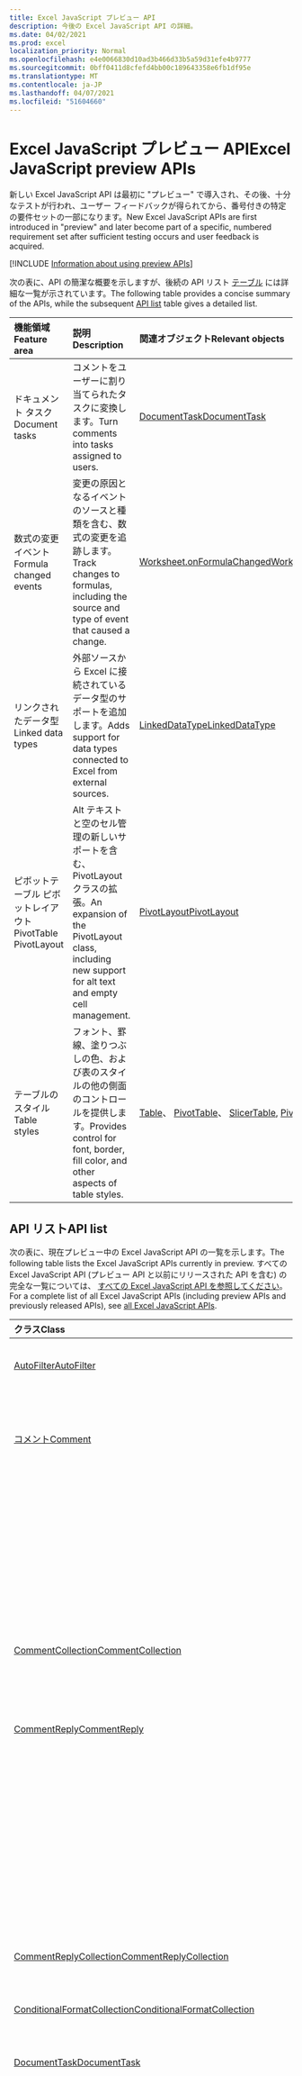 ```yaml
---
title: Excel JavaScript プレビュー API
description: 今後の Excel JavaScript API の詳細。
ms.date: 04/02/2021
ms.prod: excel
localization_priority: Normal
ms.openlocfilehash: e4e0066830d10ad3b466d33b5a59d31efe4b9777
ms.sourcegitcommit: 0bff0411d8cfefd4bb00c189643358e6fb1df95e
ms.translationtype: MT
ms.contentlocale: ja-JP
ms.lasthandoff: 04/07/2021
ms.locfileid: "51604660"
---
```

# <a name="excel-javascript-preview-apis"></a><span data-ttu-id="6fc7d-103">Excel JavaScript プレビュー API</span><span class="sxs-lookup"><span data-stu-id="6fc7d-103">Excel JavaScript preview APIs</span></span>

<span data-ttu-id="6fc7d-104">新しい Excel JavaScript API は最初に "プレビュー" で導入され、その後、十分なテストが行われ、ユーザー フィードバックが得られてから、番号付きの特定の要件セットの一部になります。</span><span class="sxs-lookup"><span data-stu-id="6fc7d-104">New Excel JavaScript APIs are first introduced in "preview" and later become part of a specific, numbered requirement set after sufficient testing occurs and user feedback is acquired.</span></span>

[!INCLUDE [Information about using preview APIs](../../includes/using-preview-apis-host.md)]

<span data-ttu-id="6fc7d-105">次の表に、API の簡潔な概要を示しますが、後続の API リスト [テーブル](#api-list) には詳細な一覧が示されています。</span><span class="sxs-lookup"><span data-stu-id="6fc7d-105">The following table provides a concise summary of the APIs, while the subsequent [API list](#api-list) table gives a detailed list.</span></span>

| <span data-ttu-id="6fc7d-106">機能領域</span><span class="sxs-lookup"><span data-stu-id="6fc7d-106">Feature area</span></span> | <span data-ttu-id="6fc7d-107">説明</span><span class="sxs-lookup"><span data-stu-id="6fc7d-107">Description</span></span> | <span data-ttu-id="6fc7d-108">関連オブジェクト</span><span class="sxs-lookup"><span data-stu-id="6fc7d-108">Relevant objects</span></span> |
|:--- |:--- |:--- |
| <span data-ttu-id="6fc7d-109">ドキュメント タスク</span><span class="sxs-lookup"><span data-stu-id="6fc7d-109">Document tasks</span></span> | <span data-ttu-id="6fc7d-110">コメントをユーザーに割り当てられたタスクに変換します。</span><span class="sxs-lookup"><span data-stu-id="6fc7d-110">Turn comments into tasks assigned to users.</span></span> | [<span data-ttu-id="6fc7d-111">DocumentTask</span><span class="sxs-lookup"><span data-stu-id="6fc7d-111">DocumentTask</span></span>](/javascript/api/excel/excel.documenttask) |
| <span data-ttu-id="6fc7d-112">数式の変更イベント</span><span class="sxs-lookup"><span data-stu-id="6fc7d-112">Formula changed events</span></span> | <span data-ttu-id="6fc7d-113">変更の原因となるイベントのソースと種類を含む、数式の変更を追跡します。</span><span class="sxs-lookup"><span data-stu-id="6fc7d-113">Track changes to formulas, including the source and type of event that caused a change.</span></span> | [<span data-ttu-id="6fc7d-114">Worksheet.onFormulaChanged</span><span class="sxs-lookup"><span data-stu-id="6fc7d-114">Worksheet.onFormulaChanged</span></span>](/javascript/api/excel/excel.worksheet#onFormulaChanged)|
| <span data-ttu-id="6fc7d-115">リンクされたデータ型</span><span class="sxs-lookup"><span data-stu-id="6fc7d-115">Linked data types</span></span> | <span data-ttu-id="6fc7d-116">外部ソースから Excel に接続されているデータ型のサポートを追加します。</span><span class="sxs-lookup"><span data-stu-id="6fc7d-116">Adds support for data types connected to Excel from external sources.</span></span> | [<span data-ttu-id="6fc7d-117">LinkedDataType</span><span class="sxs-lookup"><span data-stu-id="6fc7d-117">LinkedDataType</span></span>](/javascript/api/excel/excel.linkeddatatype)|
| <span data-ttu-id="6fc7d-118">ピボットテーブル ピボットレイアウト</span><span class="sxs-lookup"><span data-stu-id="6fc7d-118">PivotTable PivotLayout</span></span> | <span data-ttu-id="6fc7d-119">Alt テキストと空のセル管理の新しいサポートを含む、PivotLayout クラスの拡張。</span><span class="sxs-lookup"><span data-stu-id="6fc7d-119">An expansion of the PivotLayout class, including new support for alt text and empty cell management.</span></span> | [<span data-ttu-id="6fc7d-120">PivotLayout</span><span class="sxs-lookup"><span data-stu-id="6fc7d-120">PivotLayout</span></span>](/javascript/api/excel/excel.pivotlayout) |
| <span data-ttu-id="6fc7d-121">テーブルのスタイル</span><span class="sxs-lookup"><span data-stu-id="6fc7d-121">Table styles</span></span> | <span data-ttu-id="6fc7d-122">フォント、罫線、塗りつぶしの色、および表のスタイルの他の側面のコントロールを提供します。</span><span class="sxs-lookup"><span data-stu-id="6fc7d-122">Provides control for font, border, fill color, and other aspects of table styles.</span></span> | <span data-ttu-id="6fc7d-123">[Table](/javascript/api/excel/excel.table)、 [PivotTable](/javascript/api/excel/excel.pivottable)、 [Slicer](/javascript/api/excel/excel.slicer)</span><span class="sxs-lookup"><span data-stu-id="6fc7d-123">[Table](/javascript/api/excel/excel.table), [PivotTable](/javascript/api/excel/excel.pivottable), [Slicer](/javascript/api/excel/excel.slicer)</span></span> |

## <a name="api-list"></a><span data-ttu-id="6fc7d-124">API リスト</span><span class="sxs-lookup"><span data-stu-id="6fc7d-124">API list</span></span>

<span data-ttu-id="6fc7d-125">次の表に、現在プレビュー中の Excel JavaScript API の一覧を示します。</span><span class="sxs-lookup"><span data-stu-id="6fc7d-125">The following table lists the Excel JavaScript APIs currently in preview.</span></span> <span data-ttu-id="6fc7d-126">すべての Excel JavaScript API (プレビュー API と以前にリリースされた API を含む) の完全な一覧については、 [すべての Excel JavaScript API を参照してください](/javascript/api/excel?view=excel-js-preview&preserve-view=true)。</span><span class="sxs-lookup"><span data-stu-id="6fc7d-126">For a complete list of all Excel JavaScript APIs (including preview APIs and previously released APIs), see [all Excel JavaScript APIs](/javascript/api/excel?view=excel-js-preview&preserve-view=true).</span></span>

| <span data-ttu-id="6fc7d-127">クラス</span><span class="sxs-lookup"><span data-stu-id="6fc7d-127">Class</span></span> | <span data-ttu-id="6fc7d-128">フィールド</span><span class="sxs-lookup"><span data-stu-id="6fc7d-128">Fields</span></span> | <span data-ttu-id="6fc7d-129">説明</span><span class="sxs-lookup"><span data-stu-id="6fc7d-129">Description</span></span> |
|:---|:---|:---|
|[<span data-ttu-id="6fc7d-130">AutoFilter</span><span class="sxs-lookup"><span data-stu-id="6fc7d-130">AutoFilter</span></span>](/javascript/api/excel/excel.autofilter)|[<span data-ttu-id="6fc7d-131">clearColumnCriteria(columnIndex: number)</span><span class="sxs-lookup"><span data-stu-id="6fc7d-131">clearColumnCriteria(columnIndex: number)</span></span>](/javascript/api/excel/excel.autofilter#clearcolumncriteria-columnindex-)|<span data-ttu-id="6fc7d-132">オートフィルターのフィルター条件がクリアされます。</span><span class="sxs-lookup"><span data-stu-id="6fc7d-132">Clears the filter criteria of the AutoFilter.</span></span>|
|[<span data-ttu-id="6fc7d-133">コメント</span><span class="sxs-lookup"><span data-stu-id="6fc7d-133">Comment</span></span>](/javascript/api/excel/excel.comment)|[<span data-ttu-id="6fc7d-134">assignTask(assignee: Identity)</span><span class="sxs-lookup"><span data-stu-id="6fc7d-134">assignTask(assignee: Identity)</span></span>](/javascript/api/excel/excel.comment#assigntask-assignee-)|<span data-ttu-id="6fc7d-135">コメントに添付されたタスクを、割り当て先として指定されたユーザーに割り当てる。</span><span class="sxs-lookup"><span data-stu-id="6fc7d-135">Assigns the task attached to the comment to the given user as an assignee.</span></span>|
||[<span data-ttu-id="6fc7d-136">getTask()</span><span class="sxs-lookup"><span data-stu-id="6fc7d-136">getTask()</span></span>](/javascript/api/excel/excel.comment#gettask--)|<span data-ttu-id="6fc7d-137">このコメントに関連付けられているタスクを取得します。</span><span class="sxs-lookup"><span data-stu-id="6fc7d-137">Gets the task associated with this comment.</span></span>|
||[<span data-ttu-id="6fc7d-138">getTaskOrNullObject()</span><span class="sxs-lookup"><span data-stu-id="6fc7d-138">getTaskOrNullObject()</span></span>](/javascript/api/excel/excel.comment#gettaskornullobject--)|<span data-ttu-id="6fc7d-139">このコメントに関連付けられているタスクを取得します。</span><span class="sxs-lookup"><span data-stu-id="6fc7d-139">Gets the task associated with this comment.</span></span>|
|[<span data-ttu-id="6fc7d-140">CommentCollection</span><span class="sxs-lookup"><span data-stu-id="6fc7d-140">CommentCollection</span></span>](/javascript/api/excel/excel.commentcollection)|[<span data-ttu-id="6fc7d-141">getItemOrNullObject(commentId: string)</span><span class="sxs-lookup"><span data-stu-id="6fc7d-141">getItemOrNullObject(commentId: string)</span></span>](/javascript/api/excel/excel.commentcollection#getitemornullobject-commentid-)|<span data-ttu-id="6fc7d-142">ID に基づいてコレクションからコメントを取得します。</span><span class="sxs-lookup"><span data-stu-id="6fc7d-142">Gets a comment from the collection based on its ID.</span></span>|
|[<span data-ttu-id="6fc7d-143">CommentReply</span><span class="sxs-lookup"><span data-stu-id="6fc7d-143">CommentReply</span></span>](/javascript/api/excel/excel.commentreply)|[<span data-ttu-id="6fc7d-144">assignTask(assignee: Identity)</span><span class="sxs-lookup"><span data-stu-id="6fc7d-144">assignTask(assignee: Identity)</span></span>](/javascript/api/excel/excel.commentreply#assigntask-assignee-)|<span data-ttu-id="6fc7d-145">コメントに添付されたタスクを、特定のユーザーに唯一の割り当て先として割り当てる。</span><span class="sxs-lookup"><span data-stu-id="6fc7d-145">Assigns the task attached to the comment to the given user as the sole assignee.</span></span>|
||[<span data-ttu-id="6fc7d-146">getTask()</span><span class="sxs-lookup"><span data-stu-id="6fc7d-146">getTask()</span></span>](/javascript/api/excel/excel.commentreply#gettask--)|<span data-ttu-id="6fc7d-147">このコメント返信のスレッドに関連付けられているタスクを取得します。</span><span class="sxs-lookup"><span data-stu-id="6fc7d-147">Gets the task associated with this comment reply's thread.</span></span>|
||[<span data-ttu-id="6fc7d-148">getTaskOrNullObject()</span><span class="sxs-lookup"><span data-stu-id="6fc7d-148">getTaskOrNullObject()</span></span>](/javascript/api/excel/excel.commentreply#gettaskornullobject--)|<span data-ttu-id="6fc7d-149">このコメント返信のスレッドに関連付けられているタスクを取得します。</span><span class="sxs-lookup"><span data-stu-id="6fc7d-149">Gets the task associated with this comment reply's thread.</span></span>|
|[<span data-ttu-id="6fc7d-150">CommentReplyCollection</span><span class="sxs-lookup"><span data-stu-id="6fc7d-150">CommentReplyCollection</span></span>](/javascript/api/excel/excel.commentreplycollection)|[<span data-ttu-id="6fc7d-151">getItemOrNullObject(commentReplyId: string)</span><span class="sxs-lookup"><span data-stu-id="6fc7d-151">getItemOrNullObject(commentReplyId: string)</span></span>](/javascript/api/excel/excel.commentreplycollection#getitemornullobject-commentreplyid-)|<span data-ttu-id="6fc7d-152">その ID で識別されるコメント返信を返します。</span><span class="sxs-lookup"><span data-stu-id="6fc7d-152">Returns a comment reply identified by its ID.</span></span>|
|[<span data-ttu-id="6fc7d-153">ConditionalFormatCollection</span><span class="sxs-lookup"><span data-stu-id="6fc7d-153">ConditionalFormatCollection</span></span>](/javascript/api/excel/excel.conditionalformatcollection)|[<span data-ttu-id="6fc7d-154">getItemOrNullObject(id: string)</span><span class="sxs-lookup"><span data-stu-id="6fc7d-154">getItemOrNullObject(id: string)</span></span>](/javascript/api/excel/excel.conditionalformatcollection#getitemornullobject-id-)|<span data-ttu-id="6fc7d-155">ID で識別される条件付き書式を返します。</span><span class="sxs-lookup"><span data-stu-id="6fc7d-155">Returns a conditional format identified by its ID.</span></span>|
|[<span data-ttu-id="6fc7d-156">DocumentTask</span><span class="sxs-lookup"><span data-stu-id="6fc7d-156">DocumentTask</span></span>](/javascript/api/excel/excel.documenttask)|[<span data-ttu-id="6fc7d-157">percentComplete</span><span class="sxs-lookup"><span data-stu-id="6fc7d-157">percentComplete</span></span>](/javascript/api/excel/excel.documenttask#percentcomplete)|<span data-ttu-id="6fc7d-158">タスクの完了率を指定します。</span><span class="sxs-lookup"><span data-stu-id="6fc7d-158">Specifies the completion percentage of the task.</span></span>|
||[<span data-ttu-id="6fc7d-159">優先度</span><span class="sxs-lookup"><span data-stu-id="6fc7d-159">priority</span></span>](/javascript/api/excel/excel.documenttask#priority)|<span data-ttu-id="6fc7d-160">タスクの優先度を指定します。</span><span class="sxs-lookup"><span data-stu-id="6fc7d-160">Specifies the priority of the task.</span></span>|
||[<span data-ttu-id="6fc7d-161">assignees</span><span class="sxs-lookup"><span data-stu-id="6fc7d-161">assignees</span></span>](/javascript/api/excel/excel.documenttask#assignees)|<span data-ttu-id="6fc7d-162">タスクの割り当て人のコレクションを返します。</span><span class="sxs-lookup"><span data-stu-id="6fc7d-162">Returns a collection of assignees of the task.</span></span>|
||[<span data-ttu-id="6fc7d-163">変更点</span><span class="sxs-lookup"><span data-stu-id="6fc7d-163">changes</span></span>](/javascript/api/excel/excel.documenttask#changes)|<span data-ttu-id="6fc7d-164">タスクの変更レコードを取得します。</span><span class="sxs-lookup"><span data-stu-id="6fc7d-164">Gets the change records of the task.</span></span>|
||[<span data-ttu-id="6fc7d-165">comment</span><span class="sxs-lookup"><span data-stu-id="6fc7d-165">comment</span></span>](/javascript/api/excel/excel.documenttask#comment)|<span data-ttu-id="6fc7d-166">タスクに関連付けられたコメントを取得します。</span><span class="sxs-lookup"><span data-stu-id="6fc7d-166">Gets the comment associated with the task.</span></span>|
||[<span data-ttu-id="6fc7d-167">completedBy</span><span class="sxs-lookup"><span data-stu-id="6fc7d-167">completedBy</span></span>](/javascript/api/excel/excel.documenttask#completedby)|<span data-ttu-id="6fc7d-168">タスクを完了した最新のユーザーを取得します。</span><span class="sxs-lookup"><span data-stu-id="6fc7d-168">Gets the most recent user to have completed the task.</span></span>|
||[<span data-ttu-id="6fc7d-169">completedDateTime</span><span class="sxs-lookup"><span data-stu-id="6fc7d-169">completedDateTime</span></span>](/javascript/api/excel/excel.documenttask#completeddatetime)|<span data-ttu-id="6fc7d-170">タスクが完了した日時を取得します。</span><span class="sxs-lookup"><span data-stu-id="6fc7d-170">Gets the date and time that the task was completed.</span></span>|
||[<span data-ttu-id="6fc7d-171">createdBy</span><span class="sxs-lookup"><span data-stu-id="6fc7d-171">createdBy</span></span>](/javascript/api/excel/excel.documenttask#createdby)|<span data-ttu-id="6fc7d-172">タスクを作成したユーザーを取得します。</span><span class="sxs-lookup"><span data-stu-id="6fc7d-172">Gets the user who created the task.</span></span>|
||[<span data-ttu-id="6fc7d-173">createdDateTime</span><span class="sxs-lookup"><span data-stu-id="6fc7d-173">createdDateTime</span></span>](/javascript/api/excel/excel.documenttask#createddatetime)|<span data-ttu-id="6fc7d-174">タスクが作成された日時を取得します。</span><span class="sxs-lookup"><span data-stu-id="6fc7d-174">Gets the date and time that the task was created.</span></span>|
||[<span data-ttu-id="6fc7d-175">id</span><span class="sxs-lookup"><span data-stu-id="6fc7d-175">id</span></span>](/javascript/api/excel/excel.documenttask#id)|<span data-ttu-id="6fc7d-176">タスクの ID を取得します。</span><span class="sxs-lookup"><span data-stu-id="6fc7d-176">Gets the ID of the task.</span></span>|
||[<span data-ttu-id="6fc7d-177">setStartAndDueDateTime(startDateTime: Date, dueDateTime: Date)</span><span class="sxs-lookup"><span data-stu-id="6fc7d-177">setStartAndDueDateTime(startDateTime: Date, dueDateTime: Date)</span></span>](/javascript/api/excel/excel.documenttask#setstartandduedatetime-startdatetime--duedatetime-)|<span data-ttu-id="6fc7d-178">タスクの開始日と期日を変更します。</span><span class="sxs-lookup"><span data-stu-id="6fc7d-178">Changes the start and the due dates of the task.</span></span>|
||[<span data-ttu-id="6fc7d-179">startAndDueDateTime</span><span class="sxs-lookup"><span data-stu-id="6fc7d-179">startAndDueDateTime</span></span>](/javascript/api/excel/excel.documenttask#startandduedatetime)|<span data-ttu-id="6fc7d-180">タスクを開始する日付と時刻を取得または設定します。期限が設定されます。</span><span class="sxs-lookup"><span data-stu-id="6fc7d-180">Gets or sets the date and time the task should start and is due.</span></span>|
||[<span data-ttu-id="6fc7d-181">title</span><span class="sxs-lookup"><span data-stu-id="6fc7d-181">title</span></span>](/javascript/api/excel/excel.documenttask#title)|<span data-ttu-id="6fc7d-182">タスクのタイトルを指定します。</span><span class="sxs-lookup"><span data-stu-id="6fc7d-182">Specifies title of the task.</span></span>|
|[<span data-ttu-id="6fc7d-183">DocumentTaskChange</span><span class="sxs-lookup"><span data-stu-id="6fc7d-183">DocumentTaskChange</span></span>](/javascript/api/excel/excel.documenttaskchange)|[<span data-ttu-id="6fc7d-184">割り当て先</span><span class="sxs-lookup"><span data-stu-id="6fc7d-184">assignee</span></span>](/javascript/api/excel/excel.documenttaskchange#assignee)|<span data-ttu-id="6fc7d-185">変更レコードの種類のタスクに割り当てられたユーザー、または変更レコードの種類のタスクから割り当てられていないユーザー `assign` `unassign` を表します。</span><span class="sxs-lookup"><span data-stu-id="6fc7d-185">Represents the user assigned to the task for an `assign` change record type, or the user unassigned from the task for an `unassign` change record type.</span></span>|
||[<span data-ttu-id="6fc7d-186">changedBy</span><span class="sxs-lookup"><span data-stu-id="6fc7d-186">changedBy</span></span>](/javascript/api/excel/excel.documenttaskchange#changedby)|<span data-ttu-id="6fc7d-187">タスクを作成または変更したユーザーを表します。</span><span class="sxs-lookup"><span data-stu-id="6fc7d-187">Represents the user who created or changed the task.</span></span>|
||[<span data-ttu-id="6fc7d-188">commentId</span><span class="sxs-lookup"><span data-stu-id="6fc7d-188">commentId</span></span>](/javascript/api/excel/excel.documenttaskchange#commentid)|<span data-ttu-id="6fc7d-189">タスクの変更をアンカー `Comment` する ID `CommentReply` を表します。</span><span class="sxs-lookup"><span data-stu-id="6fc7d-189">Represents the ID of the `Comment` or `CommentReply` to which the task change is anchored.</span></span>|
||[<span data-ttu-id="6fc7d-190">createdDateTime</span><span class="sxs-lookup"><span data-stu-id="6fc7d-190">createdDateTime</span></span>](/javascript/api/excel/excel.documenttaskchange#createddatetime)|<span data-ttu-id="6fc7d-191">タスク変更レコードの作成日時を表します。</span><span class="sxs-lookup"><span data-stu-id="6fc7d-191">Represents the creation date and time of the task change record.</span></span>|
||[<span data-ttu-id="6fc7d-192">dueDateTime</span><span class="sxs-lookup"><span data-stu-id="6fc7d-192">dueDateTime</span></span>](/javascript/api/excel/excel.documenttaskchange#duedatetime)|<span data-ttu-id="6fc7d-193">タスクの期日と時刻を UTC タイム ゾーンで表します。</span><span class="sxs-lookup"><span data-stu-id="6fc7d-193">Represents the task's due date and time, in UTC time zone.</span></span>|
||[<span data-ttu-id="6fc7d-194">id</span><span class="sxs-lookup"><span data-stu-id="6fc7d-194">id</span></span>](/javascript/api/excel/excel.documenttaskchange#id)|<span data-ttu-id="6fc7d-195">タスク変更レコードの ID。</span><span class="sxs-lookup"><span data-stu-id="6fc7d-195">ID for the task change record.</span></span>|
||[<span data-ttu-id="6fc7d-196">percentComplete</span><span class="sxs-lookup"><span data-stu-id="6fc7d-196">percentComplete</span></span>](/javascript/api/excel/excel.documenttaskchange#percentcomplete)|<span data-ttu-id="6fc7d-197">タスクの完了率を表します。</span><span class="sxs-lookup"><span data-stu-id="6fc7d-197">Represents the task's completion percentage.</span></span>|
||[<span data-ttu-id="6fc7d-198">優先度</span><span class="sxs-lookup"><span data-stu-id="6fc7d-198">priority</span></span>](/javascript/api/excel/excel.documenttaskchange#priority)|<span data-ttu-id="6fc7d-199">タスクの優先度を表します。</span><span class="sxs-lookup"><span data-stu-id="6fc7d-199">Represents the task's priority.</span></span>|
||[<span data-ttu-id="6fc7d-200">startDateTime</span><span class="sxs-lookup"><span data-stu-id="6fc7d-200">startDateTime</span></span>](/javascript/api/excel/excel.documenttaskchange#startdatetime)|<span data-ttu-id="6fc7d-201">タスクの開始日時を UTC タイム ゾーンで表します。</span><span class="sxs-lookup"><span data-stu-id="6fc7d-201">Represents the task's start date and time, in UTC time zone.</span></span>|
||[<span data-ttu-id="6fc7d-202">title</span><span class="sxs-lookup"><span data-stu-id="6fc7d-202">title</span></span>](/javascript/api/excel/excel.documenttaskchange#title)|<span data-ttu-id="6fc7d-203">タスクのタイトルを表します。</span><span class="sxs-lookup"><span data-stu-id="6fc7d-203">Represents the task's title.</span></span>|
||[<span data-ttu-id="6fc7d-204">type</span><span class="sxs-lookup"><span data-stu-id="6fc7d-204">type</span></span>](/javascript/api/excel/excel.documenttaskchange#type)|<span data-ttu-id="6fc7d-205">タスク変更レコードのアクションの種類を表します。</span><span class="sxs-lookup"><span data-stu-id="6fc7d-205">Represents the action type of the task change record.</span></span>|
||[<span data-ttu-id="6fc7d-206">undoHistoryId</span><span class="sxs-lookup"><span data-stu-id="6fc7d-206">undoHistoryId</span></span>](/javascript/api/excel/excel.documenttaskchange#undohistoryid)|<span data-ttu-id="6fc7d-207">変更レコードの `DocumentTaskChange.id` 種類に対して元に戻されたプロパティ `undo` を表します。</span><span class="sxs-lookup"><span data-stu-id="6fc7d-207">Represents the `DocumentTaskChange.id` property that was undone for the `undo` change record type.</span></span>|
|[<span data-ttu-id="6fc7d-208">DocumentTaskChangeCollection</span><span class="sxs-lookup"><span data-stu-id="6fc7d-208">DocumentTaskChangeCollection</span></span>](/javascript/api/excel/excel.documenttaskchangecollection)|[<span data-ttu-id="6fc7d-209">getCount()</span><span class="sxs-lookup"><span data-stu-id="6fc7d-209">getCount()</span></span>](/javascript/api/excel/excel.documenttaskchangecollection#getcount--)|<span data-ttu-id="6fc7d-210">タスクのコレクション内の変更レコードの数を取得します。</span><span class="sxs-lookup"><span data-stu-id="6fc7d-210">Gets the number of change records in the collection for the task.</span></span>|
||[<span data-ttu-id="6fc7d-211">getItemAt(index: number)</span><span class="sxs-lookup"><span data-stu-id="6fc7d-211">getItemAt(index: number)</span></span>](/javascript/api/excel/excel.documenttaskchangecollection#getitemat-index-)|<span data-ttu-id="6fc7d-212">コレクション内のインデックスを使用してタスク変更レコードを取得します。</span><span class="sxs-lookup"><span data-stu-id="6fc7d-212">Gets a task change record by using its index in the collection.</span></span>|
||[<span data-ttu-id="6fc7d-213">items</span><span class="sxs-lookup"><span data-stu-id="6fc7d-213">items</span></span>](/javascript/api/excel/excel.documenttaskchangecollection#items)|<span data-ttu-id="6fc7d-214">このコレクション内に読み込まれた子アイテムを取得します。</span><span class="sxs-lookup"><span data-stu-id="6fc7d-214">Gets the loaded child items in this collection.</span></span>|
|[<span data-ttu-id="6fc7d-215">DocumentTaskCollection</span><span class="sxs-lookup"><span data-stu-id="6fc7d-215">DocumentTaskCollection</span></span>](/javascript/api/excel/excel.documenttaskcollection)|[<span data-ttu-id="6fc7d-216">getCount()</span><span class="sxs-lookup"><span data-stu-id="6fc7d-216">getCount()</span></span>](/javascript/api/excel/excel.documenttaskcollection#getcount--)|<span data-ttu-id="6fc7d-217">コレクション内のタスクの数を取得します。</span><span class="sxs-lookup"><span data-stu-id="6fc7d-217">Gets the number of tasks in the collection.</span></span>|
||[<span data-ttu-id="6fc7d-218">getItem(key: string)</span><span class="sxs-lookup"><span data-stu-id="6fc7d-218">getItem(key: string)</span></span>](/javascript/api/excel/excel.documenttaskcollection#getitem-key-)|<span data-ttu-id="6fc7d-219">ID を使用してタスクを取得します。</span><span class="sxs-lookup"><span data-stu-id="6fc7d-219">Gets a task using its ID.</span></span>|
||[<span data-ttu-id="6fc7d-220">getItemAt(index: number)</span><span class="sxs-lookup"><span data-stu-id="6fc7d-220">getItemAt(index: number)</span></span>](/javascript/api/excel/excel.documenttaskcollection#getitemat-index-)|<span data-ttu-id="6fc7d-221">コレクション内のインデックスによってタスクを取得します。</span><span class="sxs-lookup"><span data-stu-id="6fc7d-221">Gets a task by its index in the collection.</span></span>|
||[<span data-ttu-id="6fc7d-222">getItemOrNullObject(key: string)</span><span class="sxs-lookup"><span data-stu-id="6fc7d-222">getItemOrNullObject(key: string)</span></span>](/javascript/api/excel/excel.documenttaskcollection#getitemornullobject-key-)|<span data-ttu-id="6fc7d-223">ID を使用してタスクを取得します。</span><span class="sxs-lookup"><span data-stu-id="6fc7d-223">Gets a task using its ID.</span></span>|
||[<span data-ttu-id="6fc7d-224">items</span><span class="sxs-lookup"><span data-stu-id="6fc7d-224">items</span></span>](/javascript/api/excel/excel.documenttaskcollection#items)|<span data-ttu-id="6fc7d-225">このコレクション内に読み込まれた子アイテムを取得します。</span><span class="sxs-lookup"><span data-stu-id="6fc7d-225">Gets the loaded child items in this collection.</span></span>|
|[<span data-ttu-id="6fc7d-226">DocumentTaskSchedule</span><span class="sxs-lookup"><span data-stu-id="6fc7d-226">DocumentTaskSchedule</span></span>](/javascript/api/excel/excel.documenttaskschedule)|[<span data-ttu-id="6fc7d-227">dueDateTime</span><span class="sxs-lookup"><span data-stu-id="6fc7d-227">dueDateTime</span></span>](/javascript/api/excel/excel.documenttaskschedule#duedatetime)|<span data-ttu-id="6fc7d-228">タスクが期限の日時を取得します。</span><span class="sxs-lookup"><span data-stu-id="6fc7d-228">Gets the date and time that the task is due.</span></span>|
||[<span data-ttu-id="6fc7d-229">startDateTime</span><span class="sxs-lookup"><span data-stu-id="6fc7d-229">startDateTime</span></span>](/javascript/api/excel/excel.documenttaskschedule#startdatetime)|<span data-ttu-id="6fc7d-230">タスクを開始する日付と時刻を取得します。</span><span class="sxs-lookup"><span data-stu-id="6fc7d-230">Gets the date and time that the task should start.</span></span>|
|[<span data-ttu-id="6fc7d-231">FormulaChangedEventDetail</span><span class="sxs-lookup"><span data-stu-id="6fc7d-231">FormulaChangedEventDetail</span></span>](/javascript/api/excel/excel.formulachangedeventdetail)|[<span data-ttu-id="6fc7d-232">cellAddress</span><span class="sxs-lookup"><span data-stu-id="6fc7d-232">cellAddress</span></span>](/javascript/api/excel/excel.formulachangedeventdetail#celladdress)|<span data-ttu-id="6fc7d-233">変更された数式を含むセルのアドレス。</span><span class="sxs-lookup"><span data-stu-id="6fc7d-233">The address of the cell that contains the changed formula.</span></span>|
||[<span data-ttu-id="6fc7d-234">previousFormula</span><span class="sxs-lookup"><span data-stu-id="6fc7d-234">previousFormula</span></span>](/javascript/api/excel/excel.formulachangedeventdetail#previousformula)|<span data-ttu-id="6fc7d-235">変更前の数式を表します。</span><span class="sxs-lookup"><span data-stu-id="6fc7d-235">Represents the previous formula, before it was changed.</span></span>|
|[<span data-ttu-id="6fc7d-236">GroupShapeCollection</span><span class="sxs-lookup"><span data-stu-id="6fc7d-236">GroupShapeCollection</span></span>](/javascript/api/excel/excel.groupshapecollection)|[<span data-ttu-id="6fc7d-237">getItemOrNullObject(key: string)</span><span class="sxs-lookup"><span data-stu-id="6fc7d-237">getItemOrNullObject(key: string)</span></span>](/javascript/api/excel/excel.groupshapecollection#getitemornullobject-key-)|<span data-ttu-id="6fc7d-238">名前または ID を使用して図形を取得します。</span><span class="sxs-lookup"><span data-stu-id="6fc7d-238">Gets a shape using its name or ID.</span></span>|
|[<span data-ttu-id="6fc7d-239">ID</span><span class="sxs-lookup"><span data-stu-id="6fc7d-239">Identity</span></span>](/javascript/api/excel/excel.identity)|[<span data-ttu-id="6fc7d-240">displayName</span><span class="sxs-lookup"><span data-stu-id="6fc7d-240">displayName</span></span>](/javascript/api/excel/excel.identity#displayname)|<span data-ttu-id="6fc7d-241">ユーザーの表示名を表します。</span><span class="sxs-lookup"><span data-stu-id="6fc7d-241">Represents the user's display name.</span></span>|
||[<span data-ttu-id="6fc7d-242">email</span><span class="sxs-lookup"><span data-stu-id="6fc7d-242">email</span></span>](/javascript/api/excel/excel.identity#email)|<span data-ttu-id="6fc7d-243">ユーザーの電子メール アドレスを表します。</span><span class="sxs-lookup"><span data-stu-id="6fc7d-243">Represents the user's email address.</span></span>|
||[<span data-ttu-id="6fc7d-244">id</span><span class="sxs-lookup"><span data-stu-id="6fc7d-244">id</span></span>](/javascript/api/excel/excel.identity#id)|<span data-ttu-id="6fc7d-245">ユーザーの一意の ID を表します。</span><span class="sxs-lookup"><span data-stu-id="6fc7d-245">Represents the user's unique ID.</span></span>|
|[<span data-ttu-id="6fc7d-246">IdentityCollection</span><span class="sxs-lookup"><span data-stu-id="6fc7d-246">IdentityCollection</span></span>](/javascript/api/excel/excel.identitycollection)|[<span data-ttu-id="6fc7d-247">add(assignee: Identity)</span><span class="sxs-lookup"><span data-stu-id="6fc7d-247">add(assignee: Identity)</span></span>](/javascript/api/excel/excel.identitycollection#add-assignee-)|<span data-ttu-id="6fc7d-248">コレクションにユーザー ID を追加します。</span><span class="sxs-lookup"><span data-stu-id="6fc7d-248">Adds a user identity to the collection.</span></span>|
||[<span data-ttu-id="6fc7d-249">clear()</span><span class="sxs-lookup"><span data-stu-id="6fc7d-249">clear()</span></span>](/javascript/api/excel/excel.identitycollection#clear--)|<span data-ttu-id="6fc7d-250">コレクションからすべてのユーザー ID を削除します。</span><span class="sxs-lookup"><span data-stu-id="6fc7d-250">Removes all user identities from the collection.</span></span>|
||[<span data-ttu-id="6fc7d-251">getCount()</span><span class="sxs-lookup"><span data-stu-id="6fc7d-251">getCount()</span></span>](/javascript/api/excel/excel.identitycollection#getcount--)|<span data-ttu-id="6fc7d-252">コレクション内のアイテムの数を取得します。</span><span class="sxs-lookup"><span data-stu-id="6fc7d-252">Gets the number of items in the collection.</span></span>|
||[<span data-ttu-id="6fc7d-253">getItemAt(index: number)</span><span class="sxs-lookup"><span data-stu-id="6fc7d-253">getItemAt(index: number)</span></span>](/javascript/api/excel/excel.identitycollection#getitemat-index-)|<span data-ttu-id="6fc7d-254">コレクション内のインデックスを使用してドキュメント ユーザー ID を取得します。</span><span class="sxs-lookup"><span data-stu-id="6fc7d-254">Gets a document user identity by using its index in the collection.</span></span>|
||[<span data-ttu-id="6fc7d-255">remove(assignee: Identity)</span><span class="sxs-lookup"><span data-stu-id="6fc7d-255">remove(assignee: Identity)</span></span>](/javascript/api/excel/excel.identitycollection#remove-assignee-)|<span data-ttu-id="6fc7d-256">コレクションからユーザー ID を削除します。</span><span class="sxs-lookup"><span data-stu-id="6fc7d-256">Removes a user identity from the collection.</span></span>|
|[<span data-ttu-id="6fc7d-257">InsertWorksheetOptions</span><span class="sxs-lookup"><span data-stu-id="6fc7d-257">InsertWorksheetOptions</span></span>](/javascript/api/excel/excel.insertworksheetoptions)|[<span data-ttu-id="6fc7d-258">positionType</span><span class="sxs-lookup"><span data-stu-id="6fc7d-258">positionType</span></span>](/javascript/api/excel/excel.insertworksheetoptions#positiontype)|<span data-ttu-id="6fc7d-259">新しいワークシートの現在のブック内の挿入位置。</span><span class="sxs-lookup"><span data-stu-id="6fc7d-259">The insert position, in the current workbook, of the new worksheets.</span></span>|
||[<span data-ttu-id="6fc7d-260">relativeTo</span><span class="sxs-lookup"><span data-stu-id="6fc7d-260">relativeTo</span></span>](/javascript/api/excel/excel.insertworksheetoptions#relativeto)|<span data-ttu-id="6fc7d-261">パラメーターに対して参照されている現在のブック内の `WorksheetPositionType` ワークシート。</span><span class="sxs-lookup"><span data-stu-id="6fc7d-261">The worksheet in the current workbook that is referenced for the `WorksheetPositionType` parameter.</span></span>|
||[<span data-ttu-id="6fc7d-262">sheetNamesToInsert</span><span class="sxs-lookup"><span data-stu-id="6fc7d-262">sheetNamesToInsert</span></span>](/javascript/api/excel/excel.insertworksheetoptions#sheetnamestoinsert)|<span data-ttu-id="6fc7d-263">挿入する個々のワークシートの名前。</span><span class="sxs-lookup"><span data-stu-id="6fc7d-263">The names of individual worksheets to insert.</span></span>|
|[<span data-ttu-id="6fc7d-264">LinkedDataType</span><span class="sxs-lookup"><span data-stu-id="6fc7d-264">LinkedDataType</span></span>](/javascript/api/excel/excel.linkeddatatype)|[<span data-ttu-id="6fc7d-265">dataProvider</span><span class="sxs-lookup"><span data-stu-id="6fc7d-265">dataProvider</span></span>](/javascript/api/excel/excel.linkeddatatype#dataprovider)|<span data-ttu-id="6fc7d-266">リンクされたデータ型のデータ プロバイダーの名前。</span><span class="sxs-lookup"><span data-stu-id="6fc7d-266">The name of the data provider for the linked data type.</span></span>|
||[<span data-ttu-id="6fc7d-267">lastRefreshed</span><span class="sxs-lookup"><span data-stu-id="6fc7d-267">lastRefreshed</span></span>](/javascript/api/excel/excel.linkeddatatype#lastrefreshed)|<span data-ttu-id="6fc7d-268">リンクされたデータ型が最後に更新されたときにブックが開か以降のローカルタイム ゾーンの日付と時刻。</span><span class="sxs-lookup"><span data-stu-id="6fc7d-268">The local time-zone date and time since the workbook was opened when the linked data type was last refreshed.</span></span>|
||[<span data-ttu-id="6fc7d-269">name</span><span class="sxs-lookup"><span data-stu-id="6fc7d-269">name</span></span>](/javascript/api/excel/excel.linkeddatatype#name)|<span data-ttu-id="6fc7d-270">リンクされたデータ型の名前。</span><span class="sxs-lookup"><span data-stu-id="6fc7d-270">The name of the linked data type.</span></span>|
||[<span data-ttu-id="6fc7d-271">periodicRefreshInterval</span><span class="sxs-lookup"><span data-stu-id="6fc7d-271">periodicRefreshInterval</span></span>](/javascript/api/excel/excel.linkeddatatype#periodicrefreshinterval)|<span data-ttu-id="6fc7d-272">リンクされたデータ型が "定期的" に設定されている場合に更新される頻度 (秒 `refreshMode` )。</span><span class="sxs-lookup"><span data-stu-id="6fc7d-272">The frequency, in seconds, at which the linked data type is refreshed if `refreshMode` is set to "Periodic".</span></span>|
||[<span data-ttu-id="6fc7d-273">refreshMode</span><span class="sxs-lookup"><span data-stu-id="6fc7d-273">refreshMode</span></span>](/javascript/api/excel/excel.linkeddatatype#refreshmode)|<span data-ttu-id="6fc7d-274">リンクされたデータ型のデータを取得するメカニズム。</span><span class="sxs-lookup"><span data-stu-id="6fc7d-274">The mechanism by which the data for the linked data type is retrieved.</span></span>|
||[<span data-ttu-id="6fc7d-275">serviceId</span><span class="sxs-lookup"><span data-stu-id="6fc7d-275">serviceId</span></span>](/javascript/api/excel/excel.linkeddatatype#serviceid)|<span data-ttu-id="6fc7d-276">リンクされたデータ型の一意の ID。</span><span class="sxs-lookup"><span data-stu-id="6fc7d-276">The unique ID of the linked data type.</span></span>|
||[<span data-ttu-id="6fc7d-277">supportedRefreshModes</span><span class="sxs-lookup"><span data-stu-id="6fc7d-277">supportedRefreshModes</span></span>](/javascript/api/excel/excel.linkeddatatype#supportedrefreshmodes)|<span data-ttu-id="6fc7d-278">リンクされたデータ型でサポートされているすべての更新モードを持つ配列を返します。</span><span class="sxs-lookup"><span data-stu-id="6fc7d-278">Returns an array with all the refresh modes supported by the linked data type.</span></span>|
||[<span data-ttu-id="6fc7d-279">requestRefresh()</span><span class="sxs-lookup"><span data-stu-id="6fc7d-279">requestRefresh()</span></span>](/javascript/api/excel/excel.linkeddatatype#requestrefresh--)|<span data-ttu-id="6fc7d-280">リンクされたデータ型を更新する要求を行います。</span><span class="sxs-lookup"><span data-stu-id="6fc7d-280">Makes a request to refresh the linked data type.</span></span>|
||[<span data-ttu-id="6fc7d-281">requestSetRefreshMode(refreshMode: Excel.LinkedDataTypeRefreshMode)</span><span class="sxs-lookup"><span data-stu-id="6fc7d-281">requestSetRefreshMode(refreshMode: Excel.LinkedDataTypeRefreshMode)</span></span>](/javascript/api/excel/excel.linkeddatatype#requestsetrefreshmode-refreshmode-)|<span data-ttu-id="6fc7d-282">このリンクされたデータ型の更新モードを変更する要求を行います。</span><span class="sxs-lookup"><span data-stu-id="6fc7d-282">Makes a request to change the refresh mode for this linked data type.</span></span>|
|[<span data-ttu-id="6fc7d-283">LinkedDataTypeAddedEventArgs</span><span class="sxs-lookup"><span data-stu-id="6fc7d-283">LinkedDataTypeAddedEventArgs</span></span>](/javascript/api/excel/excel.linkeddatatypeaddedeventargs)|[<span data-ttu-id="6fc7d-284">serviceId</span><span class="sxs-lookup"><span data-stu-id="6fc7d-284">serviceId</span></span>](/javascript/api/excel/excel.linkeddatatypeaddedeventargs#serviceid)|<span data-ttu-id="6fc7d-285">新しいリンクされたデータ型の一意の ID。</span><span class="sxs-lookup"><span data-stu-id="6fc7d-285">The unique ID of the new linked data type.</span></span>|
||[<span data-ttu-id="6fc7d-286">source</span><span class="sxs-lookup"><span data-stu-id="6fc7d-286">source</span></span>](/javascript/api/excel/excel.linkeddatatypeaddedeventargs#source)|<span data-ttu-id="6fc7d-287">イベントのソースを取得します。</span><span class="sxs-lookup"><span data-stu-id="6fc7d-287">Gets the source of the event.</span></span>|
||[<span data-ttu-id="6fc7d-288">type</span><span class="sxs-lookup"><span data-stu-id="6fc7d-288">type</span></span>](/javascript/api/excel/excel.linkeddatatypeaddedeventargs#type)|<span data-ttu-id="6fc7d-289">イベントの種類を取得します。</span><span class="sxs-lookup"><span data-stu-id="6fc7d-289">Gets the type of the event.</span></span>|
|[<span data-ttu-id="6fc7d-290">LinkedDataTypeCollection</span><span class="sxs-lookup"><span data-stu-id="6fc7d-290">LinkedDataTypeCollection</span></span>](/javascript/api/excel/excel.linkeddatatypecollection)|[<span data-ttu-id="6fc7d-291">getCount()</span><span class="sxs-lookup"><span data-stu-id="6fc7d-291">getCount()</span></span>](/javascript/api/excel/excel.linkeddatatypecollection#getcount--)|<span data-ttu-id="6fc7d-292">コレクション内のリンクされたデータ型の数を取得します。</span><span class="sxs-lookup"><span data-stu-id="6fc7d-292">Gets the number of linked data types in the collection.</span></span>|
||[<span data-ttu-id="6fc7d-293">getItem(key: number)</span><span class="sxs-lookup"><span data-stu-id="6fc7d-293">getItem(key: number)</span></span>](/javascript/api/excel/excel.linkeddatatypecollection#getitem-key-)|<span data-ttu-id="6fc7d-294">サービス ID 別にリンクされたデータ型を取得します。</span><span class="sxs-lookup"><span data-stu-id="6fc7d-294">Gets a linked data type by service ID.</span></span>|
||[<span data-ttu-id="6fc7d-295">getItemAt(index: number)</span><span class="sxs-lookup"><span data-stu-id="6fc7d-295">getItemAt(index: number)</span></span>](/javascript/api/excel/excel.linkeddatatypecollection#getitemat-index-)|<span data-ttu-id="6fc7d-296">コレクション内のインデックスによってリンクされたデータ型を取得します。</span><span class="sxs-lookup"><span data-stu-id="6fc7d-296">Gets a linked data type by its index in the collection.</span></span>|
||[<span data-ttu-id="6fc7d-297">getItemOrNullObject(key: number)</span><span class="sxs-lookup"><span data-stu-id="6fc7d-297">getItemOrNullObject(key: number)</span></span>](/javascript/api/excel/excel.linkeddatatypecollection#getitemornullobject-key-)|<span data-ttu-id="6fc7d-298">ID によってリンクされたデータ型を取得します。</span><span class="sxs-lookup"><span data-stu-id="6fc7d-298">Gets a linked data type by ID.</span></span>|
||[<span data-ttu-id="6fc7d-299">items</span><span class="sxs-lookup"><span data-stu-id="6fc7d-299">items</span></span>](/javascript/api/excel/excel.linkeddatatypecollection#items)|<span data-ttu-id="6fc7d-300">このコレクション内に読み込まれた子アイテムを取得します。</span><span class="sxs-lookup"><span data-stu-id="6fc7d-300">Gets the loaded child items in this collection.</span></span>|
||[<span data-ttu-id="6fc7d-301">requestRefreshAll()</span><span class="sxs-lookup"><span data-stu-id="6fc7d-301">requestRefreshAll()</span></span>](/javascript/api/excel/excel.linkeddatatypecollection#requestrefreshall--)|<span data-ttu-id="6fc7d-302">コレクション内のすべてのリンクされたデータ型を更新する要求を行います。</span><span class="sxs-lookup"><span data-stu-id="6fc7d-302">Makes a request to refresh all the linked data types in the collection.</span></span>|
|[<span data-ttu-id="6fc7d-303">NamedSheetViewCollection</span><span class="sxs-lookup"><span data-stu-id="6fc7d-303">NamedSheetViewCollection</span></span>](/javascript/api/excel/excel.namedsheetviewcollection)|[<span data-ttu-id="6fc7d-304">getItemOrNullObject(key: string)</span><span class="sxs-lookup"><span data-stu-id="6fc7d-304">getItemOrNullObject(key: string)</span></span>](/javascript/api/excel/excel.namedsheetviewcollection#getitemornullobject-key-)|<span data-ttu-id="6fc7d-305">名前を使用してシート ビューを取得します。</span><span class="sxs-lookup"><span data-stu-id="6fc7d-305">Gets a sheet view using its name.</span></span>|
|[<span data-ttu-id="6fc7d-306">PivotLayout</span><span class="sxs-lookup"><span data-stu-id="6fc7d-306">PivotLayout</span></span>](/javascript/api/excel/excel.pivotlayout)|[<span data-ttu-id="6fc7d-307">altTextDescription</span><span class="sxs-lookup"><span data-stu-id="6fc7d-307">altTextDescription</span></span>](/javascript/api/excel/excel.pivotlayout#alttextdescription)|<span data-ttu-id="6fc7d-308">ピボットテーブルの代替テキストの説明。</span><span class="sxs-lookup"><span data-stu-id="6fc7d-308">The alt text description of the PivotTable.</span></span>|
||[<span data-ttu-id="6fc7d-309">altTextTitle</span><span class="sxs-lookup"><span data-stu-id="6fc7d-309">altTextTitle</span></span>](/javascript/api/excel/excel.pivotlayout#alttexttitle)|<span data-ttu-id="6fc7d-310">ピボットテーブルの代替テキスト タイトル。</span><span class="sxs-lookup"><span data-stu-id="6fc7d-310">The alt text title of the PivotTable.</span></span>|
||[<span data-ttu-id="6fc7d-311">displayBlankLineAfterEachItem(display: boolean)</span><span class="sxs-lookup"><span data-stu-id="6fc7d-311">displayBlankLineAfterEachItem(display: boolean)</span></span>](/javascript/api/excel/excel.pivotlayout#displayblanklineaftereachitem-display-)|<span data-ttu-id="6fc7d-312">各項目の後に空白行を表示するかどうかを設定します。</span><span class="sxs-lookup"><span data-stu-id="6fc7d-312">Sets whether or not to display a blank line after each item.</span></span>|
||[<span data-ttu-id="6fc7d-313">emptyCellText</span><span class="sxs-lookup"><span data-stu-id="6fc7d-313">emptyCellText</span></span>](/javascript/api/excel/excel.pivotlayout#emptycelltext)|<span data-ttu-id="6fc7d-314">ピボットテーブル内の空のセルに自動的に入力されるテキスト `fillEmptyCells == true` 。</span><span class="sxs-lookup"><span data-stu-id="6fc7d-314">The text that is automatically filled into any empty cell in the PivotTable if `fillEmptyCells == true`.</span></span>|
||[<span data-ttu-id="6fc7d-315">fillEmptyCells</span><span class="sxs-lookup"><span data-stu-id="6fc7d-315">fillEmptyCells</span></span>](/javascript/api/excel/excel.pivotlayout#fillemptycells)|<span data-ttu-id="6fc7d-316">ピボットテーブルの空のセルに、 を設定するかどうかを指定します `emptyCellText` 。</span><span class="sxs-lookup"><span data-stu-id="6fc7d-316">Specifies whether empty cells in the PivotTable should be populated with the `emptyCellText`.</span></span>|
||[<span data-ttu-id="6fc7d-317">getCell(dataHierarchy: DataPivotHierarchy \| string, rowItems: Array<PivotItem \| string>, columnItems: Array<PivotItem \| string>)</span><span class="sxs-lookup"><span data-stu-id="6fc7d-317">getCell(dataHierarchy: DataPivotHierarchy \| string, rowItems: Array<PivotItem \| string>, columnItems: Array<PivotItem \| string>)</span></span>](/javascript/api/excel/excel.pivotlayout#getcell-datahierarchy--rowitems--columnitems-)|<span data-ttu-id="6fc7d-318">データ階層と、それぞれの階層の行および列の項目に基づいて、ピボットテーブル内の一意のセルを取得します。 </span><span class="sxs-lookup"><span data-stu-id="6fc7d-318">Gets a unique cell in the PivotTable based on a data hierarchy and the row and column items of their respective hierarchies.</span></span>|
||[<span data-ttu-id="6fc7d-319">pivotStyle</span><span class="sxs-lookup"><span data-stu-id="6fc7d-319">pivotStyle</span></span>](/javascript/api/excel/excel.pivotlayout#pivotstyle)|<span data-ttu-id="6fc7d-320">ピボットテーブルに適用されるスタイル。</span><span class="sxs-lookup"><span data-stu-id="6fc7d-320">The style applied to the PivotTable.</span></span>|
||[<span data-ttu-id="6fc7d-321">repeatAllItemLabels(repeatLabels: boolean)</span><span class="sxs-lookup"><span data-stu-id="6fc7d-321">repeatAllItemLabels(repeatLabels: boolean)</span></span>](/javascript/api/excel/excel.pivotlayout#repeatallitemlabels-repeatlabels-)|<span data-ttu-id="6fc7d-322">ピボットテーブルのすべてのフィールドで[すべてのアイテム ラベルを繰り返す] 設定を設定します。</span><span class="sxs-lookup"><span data-stu-id="6fc7d-322">Sets the "repeat all item labels" setting across all fields in the PivotTable.</span></span>|
||[<span data-ttu-id="6fc7d-323">setStyle(style: string \| PivotTableStyle \| BuiltInPivotTableStyle)</span><span class="sxs-lookup"><span data-stu-id="6fc7d-323">setStyle(style: string \| PivotTableStyle \| BuiltInPivotTableStyle)</span></span>](/javascript/api/excel/excel.pivotlayout#setstyle-style-)|<span data-ttu-id="6fc7d-324">ピボットテーブルに適用されるスタイルを設定します。</span><span class="sxs-lookup"><span data-stu-id="6fc7d-324">Sets the style applied to the PivotTable.</span></span>|
||[<span data-ttu-id="6fc7d-325">showFieldHeaders</span><span class="sxs-lookup"><span data-stu-id="6fc7d-325">showFieldHeaders</span></span>](/javascript/api/excel/excel.pivotlayout#showfieldheaders)|<span data-ttu-id="6fc7d-326">ピボットテーブルにフィールド ヘッダー (フィールド キャプションとフィルター ドロップダウン) を表示するかどうかを指定します。</span><span class="sxs-lookup"><span data-stu-id="6fc7d-326">Specifies whether the PivotTable displays field headers (field captions and filter drop-downs).</span></span>|
|[<span data-ttu-id="6fc7d-327">PivotTable</span><span class="sxs-lookup"><span data-stu-id="6fc7d-327">PivotTable</span></span>](/javascript/api/excel/excel.pivottable)|[<span data-ttu-id="6fc7d-328">refreshOnOpen</span><span class="sxs-lookup"><span data-stu-id="6fc7d-328">refreshOnOpen</span></span>](/javascript/api/excel/excel.pivottable#refreshonopen)|<span data-ttu-id="6fc7d-329">ブックが開くとピボットテーブルが更新されるかどうかを指定します。</span><span class="sxs-lookup"><span data-stu-id="6fc7d-329">Specifies whether the PivotTable refreshes when the workbook opens.</span></span>|
|[<span data-ttu-id="6fc7d-330">PivotTableScopedCollection</span><span class="sxs-lookup"><span data-stu-id="6fc7d-330">PivotTableScopedCollection</span></span>](/javascript/api/excel/excel.pivottablescopedcollection)|[<span data-ttu-id="6fc7d-331">getFirstOrNullObject()</span><span class="sxs-lookup"><span data-stu-id="6fc7d-331">getFirstOrNullObject()</span></span>](/javascript/api/excel/excel.pivottablescopedcollection#getfirstornullobject--)|<span data-ttu-id="6fc7d-332">コレクション内の最初のピボットテーブルを取得します。</span><span class="sxs-lookup"><span data-stu-id="6fc7d-332">Gets the first PivotTable in the collection.</span></span>|
|[<span data-ttu-id="6fc7d-333">Range</span><span class="sxs-lookup"><span data-stu-id="6fc7d-333">Range</span></span>](/javascript/api/excel/excel.range)|[<span data-ttu-id="6fc7d-334">getDependents()</span><span class="sxs-lookup"><span data-stu-id="6fc7d-334">getDependents()</span></span>](/javascript/api/excel/excel.range#getdependents--)|<span data-ttu-id="6fc7d-335">同じワークシートまたは複数のワークシート内のセルのすべての従属セルを含む範囲を表すオブジェクト `WorkbookRangeAreas` を返します。</span><span class="sxs-lookup"><span data-stu-id="6fc7d-335">Returns a `WorkbookRangeAreas` object that represents the range containing all the dependents of a cell in the same worksheet or in multiple worksheets.</span></span>|
||[<span data-ttu-id="6fc7d-336">getDirectDependents()</span><span class="sxs-lookup"><span data-stu-id="6fc7d-336">getDirectDependents()</span></span>](/javascript/api/excel/excel.range#getdirectdependents--)|<span data-ttu-id="6fc7d-337">同じワークシートまたは複数のワークシート内のセルのすべての直接依存を含む範囲を表すオブジェクト `WorkbookRangeAreas` を返します。</span><span class="sxs-lookup"><span data-stu-id="6fc7d-337">Returns a `WorkbookRangeAreas` object that represents the range containing all the direct dependents of a cell in the same worksheet or in multiple worksheets.</span></span>|
||[<span data-ttu-id="6fc7d-338">getMergedAreasOrNullObject()</span><span class="sxs-lookup"><span data-stu-id="6fc7d-338">getMergedAreasOrNullObject()</span></span>](/javascript/api/excel/excel.range#getmergedareasornullobject--)|<span data-ttu-id="6fc7d-339">この範囲内の結合領域を表す RangeAreas オブジェクトを返します。</span><span class="sxs-lookup"><span data-stu-id="6fc7d-339">Returns a RangeAreas object that represents the merged areas in this range.</span></span>|
||[<span data-ttu-id="6fc7d-340">getPrecedents()</span><span class="sxs-lookup"><span data-stu-id="6fc7d-340">getPrecedents()</span></span>](/javascript/api/excel/excel.range#getprecedents--)|<span data-ttu-id="6fc7d-341">同じワークシートまたは複数のワークシート内のセルのすべての前例を含む範囲を表すオブジェクト `WorkbookRangeAreas` を返します。</span><span class="sxs-lookup"><span data-stu-id="6fc7d-341">Returns a `WorkbookRangeAreas` object that represents the range containing all the precedents of a cell in the same worksheet or in multiple worksheets.</span></span>|
|[<span data-ttu-id="6fc7d-342">RefreshModeChangedEventArgs</span><span class="sxs-lookup"><span data-stu-id="6fc7d-342">RefreshModeChangedEventArgs</span></span>](/javascript/api/excel/excel.refreshmodechangedeventargs)|[<span data-ttu-id="6fc7d-343">refreshMode</span><span class="sxs-lookup"><span data-stu-id="6fc7d-343">refreshMode</span></span>](/javascript/api/excel/excel.refreshmodechangedeventargs#refreshmode)|<span data-ttu-id="6fc7d-344">リンクされたデータ型の更新モード。</span><span class="sxs-lookup"><span data-stu-id="6fc7d-344">The linked data type refresh mode.</span></span>|
||[<span data-ttu-id="6fc7d-345">serviceId</span><span class="sxs-lookup"><span data-stu-id="6fc7d-345">serviceId</span></span>](/javascript/api/excel/excel.refreshmodechangedeventargs#serviceid)|<span data-ttu-id="6fc7d-346">更新モードが変更されたオブジェクトの一意の ID。</span><span class="sxs-lookup"><span data-stu-id="6fc7d-346">The unique ID of the object whose refresh mode was changed.</span></span>|
||[<span data-ttu-id="6fc7d-347">source</span><span class="sxs-lookup"><span data-stu-id="6fc7d-347">source</span></span>](/javascript/api/excel/excel.refreshmodechangedeventargs#source)|<span data-ttu-id="6fc7d-348">イベントのソースを取得します。</span><span class="sxs-lookup"><span data-stu-id="6fc7d-348">Gets the source of the event.</span></span>|
||[<span data-ttu-id="6fc7d-349">type</span><span class="sxs-lookup"><span data-stu-id="6fc7d-349">type</span></span>](/javascript/api/excel/excel.refreshmodechangedeventargs#type)|<span data-ttu-id="6fc7d-350">イベントの種類を取得します。</span><span class="sxs-lookup"><span data-stu-id="6fc7d-350">Gets the type of the event.</span></span>|
|[<span data-ttu-id="6fc7d-351">RefreshRequestCompletedEventArgs</span><span class="sxs-lookup"><span data-stu-id="6fc7d-351">RefreshRequestCompletedEventArgs</span></span>](/javascript/api/excel/excel.refreshrequestcompletedeventargs)|[<span data-ttu-id="6fc7d-352">更新</span><span class="sxs-lookup"><span data-stu-id="6fc7d-352">refreshed</span></span>](/javascript/api/excel/excel.refreshrequestcompletedeventargs#refreshed)|<span data-ttu-id="6fc7d-353">更新要求が成功したかどうかを示します。</span><span class="sxs-lookup"><span data-stu-id="6fc7d-353">Indicates if the request to refresh was successful.</span></span>|
||[<span data-ttu-id="6fc7d-354">serviceId</span><span class="sxs-lookup"><span data-stu-id="6fc7d-354">serviceId</span></span>](/javascript/api/excel/excel.refreshrequestcompletedeventargs#serviceid)|<span data-ttu-id="6fc7d-355">更新要求が完了したオブジェクトの一意の ID。</span><span class="sxs-lookup"><span data-stu-id="6fc7d-355">The unique ID of the object whose refresh request was completed.</span></span>|
||[<span data-ttu-id="6fc7d-356">source</span><span class="sxs-lookup"><span data-stu-id="6fc7d-356">source</span></span>](/javascript/api/excel/excel.refreshrequestcompletedeventargs#source)|<span data-ttu-id="6fc7d-357">イベントのソースを取得します。</span><span class="sxs-lookup"><span data-stu-id="6fc7d-357">Gets the source of the event.</span></span>|
||[<span data-ttu-id="6fc7d-358">type</span><span class="sxs-lookup"><span data-stu-id="6fc7d-358">type</span></span>](/javascript/api/excel/excel.refreshrequestcompletedeventargs#type)|<span data-ttu-id="6fc7d-359">イベントの種類を取得します。</span><span class="sxs-lookup"><span data-stu-id="6fc7d-359">Gets the type of the event.</span></span>|
||[<span data-ttu-id="6fc7d-360">警告</span><span class="sxs-lookup"><span data-stu-id="6fc7d-360">warnings</span></span>](/javascript/api/excel/excel.refreshrequestcompletedeventargs#warnings)|<span data-ttu-id="6fc7d-361">更新要求から生成された警告を含む配列。</span><span class="sxs-lookup"><span data-stu-id="6fc7d-361">An array that contains any warnings generated from the refresh request.</span></span>|
|[<span data-ttu-id="6fc7d-362">ShapeCollection</span><span class="sxs-lookup"><span data-stu-id="6fc7d-362">ShapeCollection</span></span>](/javascript/api/excel/excel.shapecollection)|[<span data-ttu-id="6fc7d-363">addSvg(xml: string)</span><span class="sxs-lookup"><span data-stu-id="6fc7d-363">addSvg(xml: string)</span></span>](/javascript/api/excel/excel.shapecollection#addsvg-xml-)|<span data-ttu-id="6fc7d-364">XML 文字列からスケーラブルなベクター グラフィックス (SVG) を作成し、それをワークシートに追加します。</span><span class="sxs-lookup"><span data-stu-id="6fc7d-364">Creates a scalable vector graphic (SVG) from an XML string and adds it to the worksheet.</span></span>|
||[<span data-ttu-id="6fc7d-365">getItemOrNullObject(key: string)</span><span class="sxs-lookup"><span data-stu-id="6fc7d-365">getItemOrNullObject(key: string)</span></span>](/javascript/api/excel/excel.shapecollection#getitemornullobject-key-)|<span data-ttu-id="6fc7d-366">名前または ID を使用して図形を取得します。</span><span class="sxs-lookup"><span data-stu-id="6fc7d-366">Gets a shape using its name or ID.</span></span>|
|[<span data-ttu-id="6fc7d-367">Slicer</span><span class="sxs-lookup"><span data-stu-id="6fc7d-367">Slicer</span></span>](/javascript/api/excel/excel.slicer)|[<span data-ttu-id="6fc7d-368">nameInFormula</span><span class="sxs-lookup"><span data-stu-id="6fc7d-368">nameInFormula</span></span>](/javascript/api/excel/excel.slicer#nameinformula)|<span data-ttu-id="6fc7d-369">数式で使用するスライサーの名前を表します。</span><span class="sxs-lookup"><span data-stu-id="6fc7d-369">Represents the slicer name used in the formula.</span></span>|
||[<span data-ttu-id="6fc7d-370">slicerStyle</span><span class="sxs-lookup"><span data-stu-id="6fc7d-370">slicerStyle</span></span>](/javascript/api/excel/excel.slicer#slicerstyle)|<span data-ttu-id="6fc7d-371">スライサーに適用されるスタイル。</span><span class="sxs-lookup"><span data-stu-id="6fc7d-371">The style applied to the slicer.</span></span>|
||[<span data-ttu-id="6fc7d-372">setStyle(style: string \| SlicerStyle \| BuiltInSlicerStyle)</span><span class="sxs-lookup"><span data-stu-id="6fc7d-372">setStyle(style: string \| SlicerStyle \| BuiltInSlicerStyle)</span></span>](/javascript/api/excel/excel.slicer#setstyle-style-)|<span data-ttu-id="6fc7d-373">スライサーに適用されるスタイルを設定します。</span><span class="sxs-lookup"><span data-stu-id="6fc7d-373">Sets the style applied to the slicer.</span></span>|
|[<span data-ttu-id="6fc7d-374">StyleCollection</span><span class="sxs-lookup"><span data-stu-id="6fc7d-374">StyleCollection</span></span>](/javascript/api/excel/excel.stylecollection)|[<span data-ttu-id="6fc7d-375">getItemOrNullObject(name: string)</span><span class="sxs-lookup"><span data-stu-id="6fc7d-375">getItemOrNullObject(name: string)</span></span>](/javascript/api/excel/excel.stylecollection#getitemornullobject-name-)|<span data-ttu-id="6fc7d-376">名前に基づいてスタイルを取得します。</span><span class="sxs-lookup"><span data-stu-id="6fc7d-376">Gets a style by name.</span></span>|
|[<span data-ttu-id="6fc7d-377">Table</span><span class="sxs-lookup"><span data-stu-id="6fc7d-377">Table</span></span>](/javascript/api/excel/excel.table)|[<span data-ttu-id="6fc7d-378">clearStyle()</span><span class="sxs-lookup"><span data-stu-id="6fc7d-378">clearStyle()</span></span>](/javascript/api/excel/excel.table#clearstyle--)|<span data-ttu-id="6fc7d-379">既定のテーブル スタイルを使用するようにテーブルを変更します。</span><span class="sxs-lookup"><span data-stu-id="6fc7d-379">Changes the table to use the default table style.</span></span>|
||[<span data-ttu-id="6fc7d-380">onFiltered</span><span class="sxs-lookup"><span data-stu-id="6fc7d-380">onFiltered</span></span>](/javascript/api/excel/excel.table#onfiltered)|<span data-ttu-id="6fc7d-381">特定のテーブルにフィルターが適用されると発生します。</span><span class="sxs-lookup"><span data-stu-id="6fc7d-381">Occurs when a filter is applied on a specific table.</span></span>|
||[<span data-ttu-id="6fc7d-382">tableStyle</span><span class="sxs-lookup"><span data-stu-id="6fc7d-382">tableStyle</span></span>](/javascript/api/excel/excel.table#tablestyle)|<span data-ttu-id="6fc7d-383">テーブルに適用されるスタイル。</span><span class="sxs-lookup"><span data-stu-id="6fc7d-383">The style applied to the table.</span></span>|
||[<span data-ttu-id="6fc7d-384">setStyle(style: string \| TableStyle \| BuiltInTableStyle)</span><span class="sxs-lookup"><span data-stu-id="6fc7d-384">setStyle(style: string \| TableStyle \| BuiltInTableStyle)</span></span>](/javascript/api/excel/excel.table#setstyle-style-)|<span data-ttu-id="6fc7d-385">テーブルに適用されるスタイルを設定します。</span><span class="sxs-lookup"><span data-stu-id="6fc7d-385">Sets the style applied to the table.</span></span>|
|[<span data-ttu-id="6fc7d-386">TableCollection</span><span class="sxs-lookup"><span data-stu-id="6fc7d-386">TableCollection</span></span>](/javascript/api/excel/excel.tablecollection)|[<span data-ttu-id="6fc7d-387">onFiltered</span><span class="sxs-lookup"><span data-stu-id="6fc7d-387">onFiltered</span></span>](/javascript/api/excel/excel.tablecollection#onfiltered)|<span data-ttu-id="6fc7d-388">ブックまたはワークシート内の任意のテーブルにフィルターが適用されると発生します。</span><span class="sxs-lookup"><span data-stu-id="6fc7d-388">Occurs when a filter is applied on any table in a workbook, or a worksheet.</span></span>|
|[<span data-ttu-id="6fc7d-389">TableFilteredEventArgs</span><span class="sxs-lookup"><span data-stu-id="6fc7d-389">TableFilteredEventArgs</span></span>](/javascript/api/excel/excel.tablefilteredeventargs)|[<span data-ttu-id="6fc7d-390">tableId</span><span class="sxs-lookup"><span data-stu-id="6fc7d-390">tableId</span></span>](/javascript/api/excel/excel.tablefilteredeventargs#tableid)|<span data-ttu-id="6fc7d-391">フィルターが適用されるテーブルの ID を取得します。</span><span class="sxs-lookup"><span data-stu-id="6fc7d-391">Gets the ID of the table in which the filter is applied.</span></span>|
||[<span data-ttu-id="6fc7d-392">type</span><span class="sxs-lookup"><span data-stu-id="6fc7d-392">type</span></span>](/javascript/api/excel/excel.tablefilteredeventargs#type)|<span data-ttu-id="6fc7d-393">イベントの種類を取得します。</span><span class="sxs-lookup"><span data-stu-id="6fc7d-393">Gets the type of the event.</span></span>|
||[<span data-ttu-id="6fc7d-394">worksheetId</span><span class="sxs-lookup"><span data-stu-id="6fc7d-394">worksheetId</span></span>](/javascript/api/excel/excel.tablefilteredeventargs#worksheetid)|<span data-ttu-id="6fc7d-395">テーブルを含むワークシートの ID を取得します。</span><span class="sxs-lookup"><span data-stu-id="6fc7d-395">Gets the ID of the worksheet which contains the table.</span></span>|
|[<span data-ttu-id="6fc7d-396">TableScopedCollection</span><span class="sxs-lookup"><span data-stu-id="6fc7d-396">TableScopedCollection</span></span>](/javascript/api/excel/excel.tablescopedcollection)|[<span data-ttu-id="6fc7d-397">getItemOrNullObject(key: string)</span><span class="sxs-lookup"><span data-stu-id="6fc7d-397">getItemOrNullObject(key: string)</span></span>](/javascript/api/excel/excel.tablescopedcollection#getitemornullobject-key-)|<span data-ttu-id="6fc7d-398">名前または ID でテーブルを取得します。</span><span class="sxs-lookup"><span data-stu-id="6fc7d-398">Gets a table by name or ID.</span></span>|
|[<span data-ttu-id="6fc7d-399">ブック</span><span class="sxs-lookup"><span data-stu-id="6fc7d-399">Workbook</span></span>](/javascript/api/excel/excel.workbook)|[<span data-ttu-id="6fc7d-400">insertWorksheetsFromBase64(base64File: string, options?: Excel.InsertWorksheetOptions)</span><span class="sxs-lookup"><span data-stu-id="6fc7d-400">insertWorksheetsFromBase64(base64File: string, options?: Excel.InsertWorksheetOptions)</span></span>](/javascript/api/excel/excel.workbook#insertworksheetsfrombase64-base64file--options-)|<span data-ttu-id="6fc7d-401">指定したワークシートをソース ブックから現在のブックに挿入します。</span><span class="sxs-lookup"><span data-stu-id="6fc7d-401">Inserts the specified worksheets from a source workbook into the current workbook.</span></span>|
||[<span data-ttu-id="6fc7d-402">linkedDataTypes</span><span class="sxs-lookup"><span data-stu-id="6fc7d-402">linkedDataTypes</span></span>](/javascript/api/excel/excel.workbook#linkeddatatypes)|<span data-ttu-id="6fc7d-403">ブックの一部であるリンクされたデータ型のコレクションを返します。</span><span class="sxs-lookup"><span data-stu-id="6fc7d-403">Returns a collection of linked data types that are part of the workbook.</span></span>|
||[<span data-ttu-id="6fc7d-404">onActivated</span><span class="sxs-lookup"><span data-stu-id="6fc7d-404">onActivated</span></span>](/javascript/api/excel/excel.workbook#onactivated)|<span data-ttu-id="6fc7d-405">ブックがアクティブ化されると発生します。</span><span class="sxs-lookup"><span data-stu-id="6fc7d-405">Occurs when the the workbook is activated.</span></span>|
||[<span data-ttu-id="6fc7d-406">タスク</span><span class="sxs-lookup"><span data-stu-id="6fc7d-406">tasks</span></span>](/javascript/api/excel/excel.workbook#tasks)|<span data-ttu-id="6fc7d-407">ブックに存在するタスクのコレクションを返します。</span><span class="sxs-lookup"><span data-stu-id="6fc7d-407">Returns a collection of tasks that are present in the workbook.</span></span>|
||[<span data-ttu-id="6fc7d-408">showPivotFieldList</span><span class="sxs-lookup"><span data-stu-id="6fc7d-408">showPivotFieldList</span></span>](/javascript/api/excel/excel.workbook#showpivotfieldlist)|<span data-ttu-id="6fc7d-409">ピボットテーブルのフィールド 一覧ウィンドウをブック レベルで表示するかどうかを指定します。</span><span class="sxs-lookup"><span data-stu-id="6fc7d-409">Specifies whether the PivotTable's field list pane is shown at the workbook level.</span></span>|
||[<span data-ttu-id="6fc7d-410">use1904DateSystem</span><span class="sxs-lookup"><span data-stu-id="6fc7d-410">use1904DateSystem</span></span>](/javascript/api/excel/excel.workbook#use1904datesystem)|<span data-ttu-id="6fc7d-411">ブックの日付を 1904 年から計算する場合、true となります。</span><span class="sxs-lookup"><span data-stu-id="6fc7d-411">True if the workbook uses the 1904 date system.</span></span>|
|[<span data-ttu-id="6fc7d-412">WorkbookActivatedEventArgs</span><span class="sxs-lookup"><span data-stu-id="6fc7d-412">WorkbookActivatedEventArgs</span></span>](/javascript/api/excel/excel.workbookactivatedeventargs)|[<span data-ttu-id="6fc7d-413">type</span><span class="sxs-lookup"><span data-stu-id="6fc7d-413">type</span></span>](/javascript/api/excel/excel.workbookactivatedeventargs#type)|<span data-ttu-id="6fc7d-414">イベントの種類を取得します。</span><span class="sxs-lookup"><span data-stu-id="6fc7d-414">Gets the type of the event.</span></span>|
|[<span data-ttu-id="6fc7d-415">ワークシート</span><span class="sxs-lookup"><span data-stu-id="6fc7d-415">Worksheet</span></span>](/javascript/api/excel/excel.worksheet)|[<span data-ttu-id="6fc7d-416">onFiltered</span><span class="sxs-lookup"><span data-stu-id="6fc7d-416">onFiltered</span></span>](/javascript/api/excel/excel.worksheet#onfiltered)|<span data-ttu-id="6fc7d-417">特定のワークシートにフィルターが適用されると発生します。</span><span class="sxs-lookup"><span data-stu-id="6fc7d-417">Occurs when a filter is applied on a specific worksheet.</span></span>|
||[<span data-ttu-id="6fc7d-418">onFormulaChanged</span><span class="sxs-lookup"><span data-stu-id="6fc7d-418">onFormulaChanged</span></span>](/javascript/api/excel/excel.worksheet#onformulachanged)|<span data-ttu-id="6fc7d-419">このワークシートで 1 つ以上の数式が変更された場合に発生します。</span><span class="sxs-lookup"><span data-stu-id="6fc7d-419">Occurs when one or more formulas are changed in this worksheet.</span></span>|
||[<span data-ttu-id="6fc7d-420">tabId</span><span class="sxs-lookup"><span data-stu-id="6fc7d-420">tabId</span></span>](/javascript/api/excel/excel.worksheet#tabid)|<span data-ttu-id="6fc7d-421">Open ファイルの XML で読み取り可能なこのワークシートを表すOfficeします。</span><span class="sxs-lookup"><span data-stu-id="6fc7d-421">Returns a value representing this worksheet that can be read by Open Office XML.</span></span>|
||[<span data-ttu-id="6fc7d-422">タスク</span><span class="sxs-lookup"><span data-stu-id="6fc7d-422">tasks</span></span>](/javascript/api/excel/excel.worksheet#tasks)|<span data-ttu-id="6fc7d-423">ワークシートに存在するタスクのコレクションを返します。</span><span class="sxs-lookup"><span data-stu-id="6fc7d-423">Returns a collection of tasks that are present in the worksheet.</span></span>|
|[<span data-ttu-id="6fc7d-424">WorksheetCollection</span><span class="sxs-lookup"><span data-stu-id="6fc7d-424">WorksheetCollection</span></span>](/javascript/api/excel/excel.worksheetcollection)|<span data-ttu-id="6fc7d-425">[addFromBase64(base64File: string, sheetNamesToInsert?: string[], positionType?: Excel.WorksheetPositionType, relativeTo?: Worksheet \| string)](/javascript/api/excel/excel.worksheetcollection#addfrombase64-base64file--sheetnamestoinsert--positiontype--relativeto-)</span><span class="sxs-lookup"><span data-stu-id="6fc7d-425">[addFromBase64(base64File: string, sheetNamesToInsert?: string[], positionType?: Excel.WorksheetPositionType, relativeTo?: Worksheet \| string)](/javascript/api/excel/excel.worksheetcollection#addfrombase64-base64file--sheetnamestoinsert--positiontype--relativeto-)</span></span>|<span data-ttu-id="6fc7d-426">あるブックの指定されたワークシートを現在のブックに挿入します。</span><span class="sxs-lookup"><span data-stu-id="6fc7d-426">Inserts the specified worksheets of a workbook into the current workbook.</span></span>|
||[<span data-ttu-id="6fc7d-427">onFiltered</span><span class="sxs-lookup"><span data-stu-id="6fc7d-427">onFiltered</span></span>](/javascript/api/excel/excel.worksheetcollection#onfiltered)|<span data-ttu-id="6fc7d-428">ブック内でワークシートのフィルターが適用されたときに発生します。</span><span class="sxs-lookup"><span data-stu-id="6fc7d-428">Occurs when any worksheet's filter is applied in the workbook.</span></span>|
||[<span data-ttu-id="6fc7d-429">onFormulaChanged</span><span class="sxs-lookup"><span data-stu-id="6fc7d-429">onFormulaChanged</span></span>](/javascript/api/excel/excel.worksheetcollection#onformulachanged)|<span data-ttu-id="6fc7d-430">このコレクションのワークシートで 1 つ以上の数式が変更された場合に発生します。</span><span class="sxs-lookup"><span data-stu-id="6fc7d-430">Occurs when one or more formulas are changed in any worksheet of this collection.</span></span>|
|[<span data-ttu-id="6fc7d-431">WorksheetFilteredEventArgs</span><span class="sxs-lookup"><span data-stu-id="6fc7d-431">WorksheetFilteredEventArgs</span></span>](/javascript/api/excel/excel.worksheetfilteredeventargs)|[<span data-ttu-id="6fc7d-432">type</span><span class="sxs-lookup"><span data-stu-id="6fc7d-432">type</span></span>](/javascript/api/excel/excel.worksheetfilteredeventargs#type)|<span data-ttu-id="6fc7d-433">イベントの種類を取得します。</span><span class="sxs-lookup"><span data-stu-id="6fc7d-433">Gets the type of the event.</span></span>|
||[<span data-ttu-id="6fc7d-434">worksheetId</span><span class="sxs-lookup"><span data-stu-id="6fc7d-434">worksheetId</span></span>](/javascript/api/excel/excel.worksheetfilteredeventargs#worksheetid)|<span data-ttu-id="6fc7d-435">フィルターが適用されるワークシートの ID を取得します。</span><span class="sxs-lookup"><span data-stu-id="6fc7d-435">Gets the ID of the worksheet in which the filter is applied.</span></span>|
|[<span data-ttu-id="6fc7d-436">WorksheetFormulaChangedEventArgs</span><span class="sxs-lookup"><span data-stu-id="6fc7d-436">WorksheetFormulaChangedEventArgs</span></span>](/javascript/api/excel/excel.worksheetformulachangedeventargs)|[<span data-ttu-id="6fc7d-437">formulaDetails</span><span class="sxs-lookup"><span data-stu-id="6fc7d-437">formulaDetails</span></span>](/javascript/api/excel/excel.worksheetformulachangedeventargs#formuladetails)|<span data-ttu-id="6fc7d-438">変更された数式 `FormulaChangedEventDetail` の詳細を含むオブジェクトの配列を取得します。</span><span class="sxs-lookup"><span data-stu-id="6fc7d-438">Gets an array of `FormulaChangedEventDetail` objects, which contain the details about the all of the changed formulas.</span></span>|
||[<span data-ttu-id="6fc7d-439">source</span><span class="sxs-lookup"><span data-stu-id="6fc7d-439">source</span></span>](/javascript/api/excel/excel.worksheetformulachangedeventargs#source)|<span data-ttu-id="6fc7d-440">イベントのソース。</span><span class="sxs-lookup"><span data-stu-id="6fc7d-440">The source of the event.</span></span>|
||[<span data-ttu-id="6fc7d-441">type</span><span class="sxs-lookup"><span data-stu-id="6fc7d-441">type</span></span>](/javascript/api/excel/excel.worksheetformulachangedeventargs#type)|<span data-ttu-id="6fc7d-442">イベントの種類を取得します。</span><span class="sxs-lookup"><span data-stu-id="6fc7d-442">Gets the type of the event.</span></span>|
||[<span data-ttu-id="6fc7d-443">worksheetId</span><span class="sxs-lookup"><span data-stu-id="6fc7d-443">worksheetId</span></span>](/javascript/api/excel/excel.worksheetformulachangedeventargs#worksheetid)|<span data-ttu-id="6fc7d-444">数式が変更されたワークシートの ID を取得します。</span><span class="sxs-lookup"><span data-stu-id="6fc7d-444">Gets the ID of the worksheet in which the formula changed.</span></span>|

## <a name="see-also"></a><span data-ttu-id="6fc7d-445">関連項目</span><span class="sxs-lookup"><span data-stu-id="6fc7d-445">See also</span></span>

- [<span data-ttu-id="6fc7d-446">Excel JavaScript API リファレンス ドキュメント</span><span class="sxs-lookup"><span data-stu-id="6fc7d-446">Excel JavaScript API Reference Documentation</span></span>](/javascript/api/excel?view=excel-js-preview&preserve-view=true)
- [<span data-ttu-id="6fc7d-447">Excel JavaScript API の要件セット</span><span class="sxs-lookup"><span data-stu-id="6fc7d-447">Excel JavaScript API requirement sets</span></span>](excel-api-requirement-sets.md)
